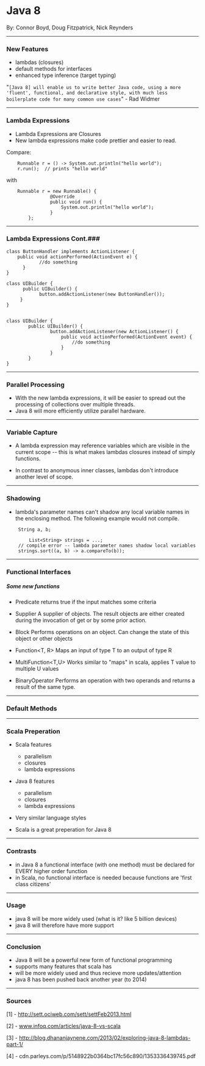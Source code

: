 Java 8
======

By: Connor Boyd, Doug Fitzpatrick, Nick Reynders

---
### New Features ###

 - lambdas (closures)
 - default methods for interfaces
 - enhanced type inference (target typing)

"`[Java 8] will enable us to write better Java code, using a more 'fluent', functional, and declarative style, with much less boilerplate code for many common use cases`" - Rad Widmer

---
### Lambda Expressions ###

 - Lambda Expressions are Closures
 - New lambda expressions make code prettier and easier to read.

Compare:

		Runnable r = () -> System.out.println("hello world");
		r.run();  // prints "hello world"

with

		Runnable r = new Runnable() {
            	    @Override
            	    public void run() {
                        System.out.println("hello world");
            	    }
        	};
---
### Lambda Expressions Cont.###
	
	class ButtonHandler implements ActionListener {
  	    public void actionPerformed(ActionEvent e) {
	            //do something
	      }
	}

	class UIBuilder {
	      public UIBuilder() {
	            button.addActionListener(new ButtonHandler());
 	     }
	}


	class UIBuilder {
      		public UIBuilder() {
            		button.addActionListener(new ActionListener() {
                  		public void actionPerformed(ActionEvent event) {
                        	//do something
                  		}
            		}
      		}
	}



---
### Parallel Processing ###

 - With the new lambda expressions, it will be easier to spread out the processing of collections over multiple threads.
 - Java 8 will more efficiently utilize parallel hardware.

---
### Variable Capture ###

 - A lambda expression may reference variables which are visible in the current scope -- this is what makes lambdas closures instead of simply functions.

 - In contrast to anonymous inner classes, lambdas don't introduce another level of scope.

---
### Shadowing ###

 - lambda's parameter names can't shadow any local variable names in the enclosing method. The following example would not compile.

		String a, b;

	        List<String> strings = ...;
		// compile error -- lambda parameter names shadow local variables
		strings.sort((a, b) -> a.compareTo(b));
---
### Functional Interfaces ###

##### Some new functions #####

 - Predicate<T>		returns true if the input matches some criteria

 - Supplier<T>		A supplier of objects. The result objects are either created during the invocation of get or by some prior action.

 - Block<T>		Performs operations on an object. Can change the state of this object or other objects

 - Function<T, R>	Maps an input of type T to an output of type R

 - MultiFunction<T,U>	Works similar to "maps" in scala, applies T value to multiple U values

 - BinaryOperator<T>	Performs an operation with two operands and returns a result of the same type.
---
### Default Methods ###






---
### Scala Preperation ###

 - Scala features
	- parallelism
	- closures
	- lambda expressions

 - Java 8 features
	- parallelism
	- closures
	- lambda expressions

 - Very similar language styles
 - Scala is a great preperation for Java 8

---
### Contrasts ###

- in Java 8 a functional interface (with one method) must be declared for EVERY higher order function
- in Scala, no functional interface is needed because functions are 'first class citizens'

---
### Usage ###

 - java 8 will be more widely used (what is it? like 5 billion devices)
 - java 8 will therefore have more support

---
### Conclusion ###

- Java 8 will be a powerful new form of functional programming
- supports many features that scala has
- will be more widely used and thus recieve more updates/attention
- java 8 has been pushed back another year (to 2014)

---
### Sources ###

 [1] - http://sett.ociweb.com/sett/settFeb2013.html

 [2] - www.infoq.com/articles/java-8-vs-scala

 [3] - http://blog.dhananjaynene.com/2013/02/exploring-java-8-lambdas-part-1/

 [4] - cdn.parleys.com/p/5148922b0364bc17fc56c890/1353336439745.pdf